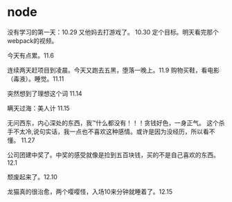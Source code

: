 # node 

没有学习的第一天：10.29 
又他妈去打游戏了。 10.30 定个目标。明天看完那个webpack的视频。

今天有点累。11.6

连续两天赶项目到凌晨。今天又跑去五黑，堕落一晚上。11.9
购物买鞋，看电影（毒液）。睡觉。11.11

突然想到了理想这个词 11.14

瞒天过海：美人计 11.15

无问西东，内心深处的东西，我™什么都没有！！！贪钱好色，一身正气。
这个杀手不太冷,说句实话，我一点也不喜欢这种感情。或许是因为没经历，所以看不懂。 11.27

公司团建中奖了。中奖的感受就像是捡到五百块钱，买的不是自己喜欢的东西。12.1

颓废起来了。12.10
 
龙猫真的很治愈，两个嘤嘤怪，入场10来分钟就睡着了。12.15

